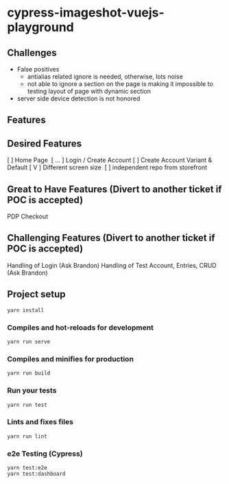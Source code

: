 # cypress-imageshot-vuejs-playground

## Challenges
- False positives
  - antialias related ignore is needed, otherwise, lots noise
  - not able to ignore a section on the page is making it impossible to testing layout of page with dynamic section
- server side device detection is not honored


## Features

## Desired Features

[  ] Home Page 
[ ... ] Login / Create Account
[  ] Create Account Variant & Default
[ V ] Different screen size 
[  ] independent repo from storefront
## Great to Have Features (Divert to another ticket if POC is accepted)

PDP
Checkout
## Challenging Features (Divert to another ticket if POC is accepted)

Handling of Login (Ask Brandon)
Handling of Test Account, Entries, CRUD (Ask Brandon)


## Project setup
```
yarn install
```

### Compiles and hot-reloads for development
```
yarn run serve
```

### Compiles and minifies for production
```
yarn run build
```

### Run your tests
```
yarn run test
```

### Lints and fixes files
```
yarn run lint
```

### e2e Testing (Cypress)
```
yarn test:e2e
yarn test:dashboard
```